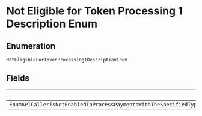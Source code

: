 
# Not Eligible for Token Processing 1 Description Enum

## Enumeration

`NotEligibleForTokenProcessing1DescriptionEnum`

## Fields

| Name |
|  --- |
| `EnumAPICallerIsNotEnabledToProcessPaymentsWithTheSpecifiedTypeOfTokenPleaseContactCustomerSupportToRequestPermissionsToProcessTransactionsWithThisTypeOfToken` |

